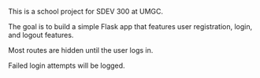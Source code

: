 This is a school project for SDEV 300 at UMGC.  

The goal is to build a simple Flask app that features user registration, login, and logout features.  

Most routes are hidden until the user logs in.

Failed login attempts will be logged.
